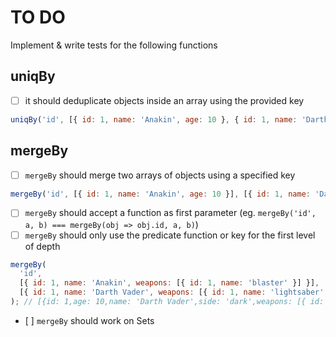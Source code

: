 # TO DO

Implement & write tests for the following functions

## uniqBy

- [ ] it should deduplicate objects inside an array using the provided key

```js
uniqBy('id', [{ id: 1, name: 'Anakin', age: 10 }, { id: 1, name: 'Darth Vader', side: 'dark' }]); // [{ id: 1, name: "Darth Vader", side: "dark" }]
```

## mergeBy

- [ ] `mergeBy` should merge two arrays of objects using a specified key

```js
mergeBy('id', [{ id: 1, name: 'Anakin', age: 10 }], [{ id: 1, name: 'Darth Vader', side: 'dark' }]); // [{ id: 1, name: "Darth Vader", age: 10, side: "dark" }]
```

- [ ] `mergeBy` should accept a function as first parameter (eg. `mergeBy('id', a, b) === mergeBy(obj => obj.id, a, b)`)
- [ ] `mergeBy` should only use the predicate function or key for the first level of depth

```js
mergeBy(
  'id',
  [{ id: 1, name: 'Anakin', weapons: [{ id: 1, name: 'blaster' }] }],
  [{ id: 1, name: 'Darth Vader', weapons: [{ id: 1, name: 'lightsaber' }] }],
); // [{id: 1,age: 10,name: 'Darth Vader',side: 'dark',weapons: [{ id: 1, name: 'blaster' }, { id: 1, name: 'lightsaber' }]}]
```

- [ ] `mergeBy` should work on Sets
